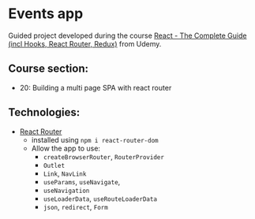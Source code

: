 # Events app

Guided project developed during the course [React - The Complete Guide (incl Hooks, React Router, Redux)](https://www.udemy.com/course/react-the-complete-guide-incl-redux/) from Udemy.

## Course section:

- 20: Building a multi page SPA with react router

## Technologies:

- [React Router](https://reactrouter.com/en/main)
  - installed using `npm i react-router-dom`
  - Allow the app to use:
    - `createBrowserRouter`, `RouterProvider`
    - `Outlet`
    - `Link`, `NavLink`
    - `useParams`, `useNavigate`,
    - `useNavigation`
    - `useLoaderData`, `useRouteLoaderData`
    - `json`, `redirect`, `Form`
